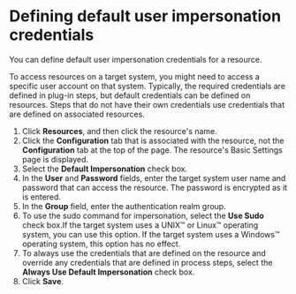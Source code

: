 # Defining default user impersonation credentials

You can define default user impersonation credentials for a resource.

To access resources on a target system, you might need to access a specific user account on that system. Typically, the required credentials are defined in plug-in steps, but default credentials can be defined on resources. Steps that do not have their own credentials use credentials that are defined on associated resources.

1.  Click **Resources**, and then click the resource's name.
2.   Click the **Configuration** tab that is associated with the resource, not the **Configuration** tab at the top of the page. The resource's Basic Settings page is displayed.
3.  Select the **Default Impersonation** check box.
4.   In the **User** and **Password** fields, enter the target system user name and password that can access the resource. The password is encrypted as it is entered.
5.  In the **Group** field, enter the authentication realm group.
6.  To use the sudo command for impersonation, select the **Use Sudo** check box.If the target system uses a UNIX™ or Linux™ operating system, you can use this option. If the target system uses a Windows™ operating system, this option has no effect.
7.  To always use the credentials that are defined on the resource and override any credentials that are defined in process steps, select the **Always Use Default Impersonation** check box.
8.  Click **Save**.

